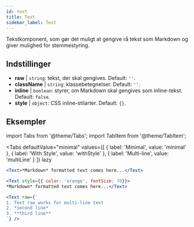 ```yaml
---
id: text 
title: Text
sidebar_label: Text
---
```


Tekstkomponent, som gør det muligt at gengive rå tekst som Markdown og giver mulighed for stemmestyring.

## Indstillinger

* __raw__ | `string`: tekst, der skal gengives. Default: `''`.
* __className__ | `string`: klassebetegnelser. Default: `''`.
* __inline__ | `boolean`: styrer, om Markdown skal gengives som inline-tekst. Default: `false`.
* __style__ | `object`: CSS inline-stilarter. Default: `{}`.


## Eksempler


import Tabs from '@theme/Tabs';
import TabItem from '@theme/TabItem';

<Tabs
    defaultValue="minimal"
    values={[
        { label: 'Minimal', value: 'minimal' },
        { label: 'With Style', value: 'withStyle' },
        { label: 'Multi-line', value: 'multiLine' }
    ]}
    lazy
>
<TabItem value="minimal">

```jsx live
<Text>*Markdown* formatted text comes here...</Text>
```

</TabItem>

<TabItem value="withStyle">

```jsx live
<Text style={{ color: 'orange', fontSize: 70}}>
*Markdown* formatted text comes here...</Text>
```
</TabItem>

<TabItem value="multiLine">

```jsx live
<Text raw={`
1. Text raw works for multi-line text
2. *second line*
3. **third line**
`} />
```
</TabItem>

</Tabs>
